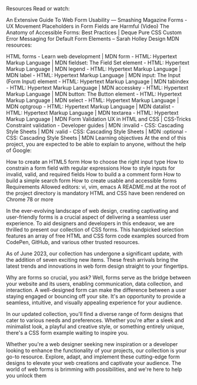 Resources
Read or watch:

An Extensive Guide To Web Form Usability — Smashing Magazine
Forms - UX Movement
Placeholders in Form Fields are Harmful (Video)
The Anatomy of Accessible Forms: Best Practices | Deque
Pure CSS Custom Error Messaging for Default Form Elements – Sarah Holley Design
MDN resources:

HTML forms - Learn web development | MDN
form - HTML: Hypertext Markup Language | MDN
fieldset: The Field Set element - HTML: Hypertext Markup Language | MDN
legend - HTML: Hypertext Markup Language | MDN
label - HTML: Hypertext Markup Language | MDN
input: The Input (Form Input) element - HTML: Hypertext Markup Language | MDN
tabindex - HTML: Hypertext Markup Language | MDN
accesskey - HTML: Hypertext Markup Language | MDN
button: The Button element - HTML: Hypertext Markup Language | MDN
select - HTML: Hypertext Markup Language | MDN
optgroup - HTML: Hypertext Markup Language | MDN
datalist - HTML: Hypertext Markup Language | MDN
textarea - HTML: Hypertext Markup Language | MDN
Form Validation UX in HTML and CSS | CSS-Tricks
Constraint validation - Developer guides | MDN
:invalid - CSS: Cascading Style Sheets | MDN
:valid - CSS: Cascading Style Sheets | MDN
:optional - CSS: Cascading Style Sheets | MDN
Learning objectives
At the end of this project, you are expected to be able to explain to anyone, without the help of Google:

How to create an HTML5 form
How to choose the right input type
How to constrain a form field with regular expressions
How to style inputs for invalid, valid, and required fields
How to build a a comment form
How to build a simple search form
How to create usable and accessible forms
Requirements
Allowed editors: vi, vim, emacs
A README.md at the root of the project directory is mandatory
HTML and CSS have been rendered on Chrome 78 or more




In the ever-evolving landscape of web design, creating captivating and user-friendly forms is a crucial aspect of delivering a seamless user experience. To aid designers and developers in this endeavor, we are thrilled to present our collection of CSS forms. This handpicked selection features an array of free HTML and CSS form code examples sourced from CodePen, GitHub, and various other trusted resources.

As of June 2023, our collection has undergone a significant update, with the addition of seven exciting new items. These fresh arrivals bring the latest trends and innovations in web form design straight to your fingertips.

Why are forms so crucial, you ask? Well, forms serve as the bridge between your website and its users, enabling communication, data collection, and interaction. A well-designed form can make the difference between a user staying engaged or bouncing off your site. It's an opportunity to provide a seamless, intuitive, and visually appealing experience for your audience.

In our updated collection, you'll find a diverse range of form designs that cater to various needs and preferences. Whether you're after a sleek and minimalist look, a playful and creative style, or something entirely unique, there's a CSS form example waiting to inspire you.

Whether you're a web designer seeking new inspiration or a developer looking to enhance the functionality of your projects, our collection is your go-to resource. Explore, adapt, and implement these cutting-edge form designs to elevate your web creations and captivate your audience. The world of web forms is brimming with possibilities, and we're here to help you unlock them
